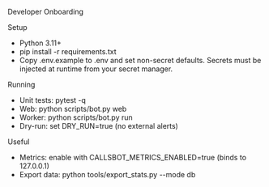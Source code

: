 Developer Onboarding

Setup
- Python 3.11+
- pip install -r requirements.txt
- Copy .env.example to .env and set non-secret defaults. Secrets must be injected at runtime from your secret manager.

Running
- Unit tests: pytest -q
- Web: python scripts/bot.py web
- Worker: python scripts/bot.py run
- Dry-run: set DRY_RUN=true (no external alerts)

Useful
- Metrics: enable with CALLSBOT_METRICS_ENABLED=true (binds to 127.0.0.1)
- Export data: python tools/export_stats.py --mode db
